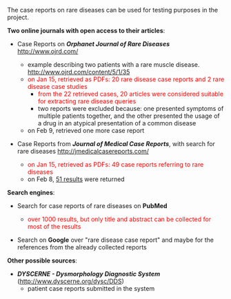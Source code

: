 The case reports on rare diseases can be used for testing purposes in the project.

**Two online journals with open access to their articles**:
  * Case Reports on **_Orphanet Journal of Rare Diseases_** http://www.ojrd.com/
    * example describing two patients with a rare muscle disease. http://www.ojrd.com/content/5/1/35
    * <font color='red'>on Jan 15, retrieved as PDFs: 20 rare disease case reports and 2 rare disease case studies</font>
      * <font color='red'>from the 22 retrieved cases, 20 articles were considered suitable for extracting rare disease queries</font>
      * two reports were excluded because: one presented symptoms of multiple patients together, and the other presented the usage of a drug in an atypical presentation of a common disease
    * on Feb 9, retrieved one more case report

  * Case Reports from **_Journal of Medical Case Reports_**, with search for rare diseases http://jmedicalcasereports.com/
    * <font color='red'>on Jan 15, retrieved as PDFs: 49 case reports referring to rare diseases</font>
    * on Feb 8, [51 results](http://goo.gl/Lf9kF) were returned

**Search engines**:
  * Search for case reports of rare diseases on **PubMed**
    * <font color='red'>over 1000 results, but only title and abstract can be collected for most of the results</font>

  * Search on **Google** over "rare disease case report" and maybe for the references from the already collected reports

**Other possible sources**:
  * **_DYSCERNE - Dysmorphology Diagnostic System_**  (http://www.dyscerne.org/dysc/DDS)
    * patient case reports submitted in the system